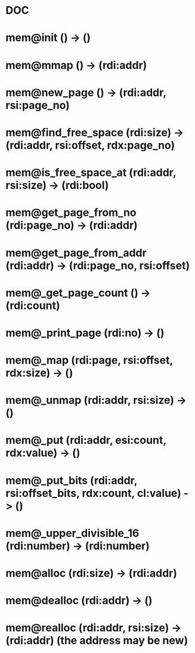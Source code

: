 # DOC
# mem@init () -> ()
# mem@mmap () -> (rdi:addr)
# mem@new_page () -> (rdi:addr, rsi:page_no)

# mem@find_free_space (rdi:size) -> (rdi:addr, rsi:offset, rdx:page_no)
# mem@is_free_space_at (rdi:addr, rsi:size) -> (rdi:bool)

# mem@get_page_from_no (rdi:page_no) -> (rdi:addr)
# mem@get_page_from_addr (rdi:addr) -> (rdi:page_no, rsi:offset)
# mem@_get_page_count () -> (rdi:count)
# mem@_print_page (rdi:no) -> ()

# mem@_map (rdi:page, rsi:offset, rdx:size) -> ()
# mem@_unmap (rdi:addr, rsi:size) -> ()
# mem@_put (rdi:addr, esi:count, rdx:value) -> ()
# mem@_put_bits (rdi:addr, rsi:offset_bits, rdx:count, cl:value) -> ()
# mem@_upper_divisible_16 (rdi:number) -> (rdi:number)

# mem@alloc (rdi:size) -> (rdi:addr)
# mem@dealloc (rdi:addr) -> ()
# mem@realloc (rdi:addr, rsi:size) -> (rdi:addr) (the address may be new)

